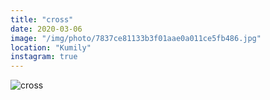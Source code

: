 ```yaml
---
title: "cross"
date: 2020-03-06
image: "/img/photo/7837ce81133b3f01aae0a011ce5fb486.jpg"
location: "Kumily"
instagram: true
---
```


![cross](/img/photo/7837ce81133b3f01aae0a011ce5fb486.jpg)
